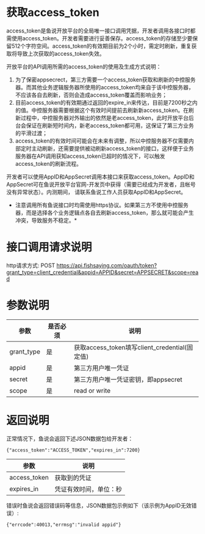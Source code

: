 # 获取access_token

access_token是鱼说开放平台的全局唯一接口调用凭据，开发者调用各接口时都需使用access_token。开发者需要进行妥善保存。access_token的存储至少要保留512个字符空间。access_token的有效期目前为2个小时，需定时刷新，重复获取将导致上次获取的access_token失效。

开放平台的API调用所需的access_token的使用及生成方式说明：
1. 为了保密appsecrect，第三方需要一个access_token获取和刷新的中控服务器。而其他业务逻辑服务器所使用的access_token均来自于该中控服务器，不应该各自去刷新，否则会造成access_token覆盖而影响业务；
2. 目前access_token的有效期通过返回的expire_in来传达，目前是7200秒之内的值。中控服务器需要根据这个有效时间提前去刷新新access_token。在刷新过程中，中控服务器对外输出的依然是老access_token，此时开放平台后台会保证在刷新短时间内，新老access_token都可用，这保证了第三方业务的平滑过渡；
3. access_token的有效时间可能会在未来有调整，所以中控服务器不仅需要内部定时主动刷新，还需要提供被动刷新access_token的接口，这样便于业务服务器在API调用获知access_token已超时的情况下，可以触发access_token的刷新流程。

开发者可以使用AppID和AppSecret调用本接口来获取access_token。AppID和AppSecret可在鱼说开放平台官网-开发页中获得（需要已经成为开发者，且帐号没有异常状态）。内测期间， 请联系鱼说工作人员获取AppID和AppSecret。

* 注意调用所有鱼说接口时均需使用https协议。如果第三方不使用中控服务器，而是选择各个业务逻辑点各自去刷新access_token，那么就可能会产生冲突，导致服务不稳定。*

# 接口调用请求说明

http请求方式: POST
https://api.fishsaying.com/oauth/token?grant_type=client_credential&appid=APPID&secret=APPSECRET&scope=read


# 参数说明

| 参数        | 是否必须 | 说明               |
| ---------- |---------|-------------------|
| grant_type | 是      | 获取access_token填写client_credential(固定值) |
| appid      | 是      | 第三方用户唯一凭证 | 
| secret     | 是      | 第三方用户唯一凭证密钥，即appsecret |
| scope      | 是      | read or write
# 返回说明

正常情况下，鱼说会返回下述JSON数据包给开发者：
```
{"access_token":"ACCESS_TOKEN","expires_in":7200}
```
| 参数          | 说明                |
| ------------ |--------------------|
| access_token | 获取到的凭证          |
| expires_in   | 凭证有效时间，单位：秒 |

错误时鱼说会返回错误码等信息，JSON数据包示例如下（该示例为AppID无效错误）:
```
{"errcode":40013,"errmsg":"invalid appid"}
```
           
